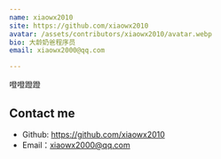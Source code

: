 ```yaml
---
name: xiaowx2010
site: https://github.com/xiaowx2010
avatar: /assets/contributors/xiaowx2010/avatar.webp
bio: 大龄奶爸程序员
email: xiaowx2000@qq.com

---
```


噔噔蹬蹬

## Contact me

- Github: <https://github.com/xiaowx2010>
- Email：<xiaowx2000@qq.com>
